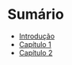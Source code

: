 # Sumário

* [Introdução](./README.md)
* [Capítulo 1](chapter01/README.md)
* [Capítulo 2](chapter02/README.md)
